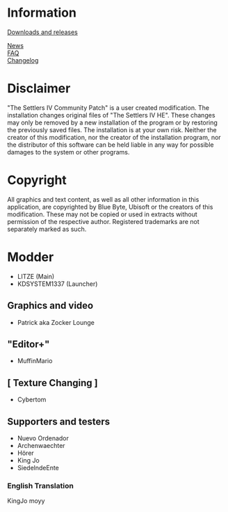   # Information
[Downloads and releases](https://github.com/LitzeYT/Settlers4Patch/releases)

[News](https://github.com/LitzeYT/Settlers4Patch/blob/master/News.md)  
[FAQ](https://github.com/LitzeYT/Settlers4Patch/blob/master/FAQ.md)  
[Changelog](https://github.com/LitzeYT/Settlers4Patch/blob/master/ChangeLog.md)  

# Disclaimer
"The Settlers IV Community Patch" is a user created modification. The installation changes original files of "The Settlers IV HE". These changes may only be removed by a new installation of the program or by restoring the previously saved files. The installation is at your own risk. Neither the creator of this modification, nor the creator of the installation program, nor the distributor of this software can be held liable in any way for possible damages to the system or other programs.

# Copyright
All graphics and text content, as well as all other information in this application, are copyrighted by Blue Byte, Ubisoft or the creators of this modification. These may not be copied or used in extracts without permission of the respective author. Registered trademarks are not separately marked as such.


# Modder
- LITZE (Main)
- KDSYSTEM1337 (Launcher)

## Graphics and video 
- Patrick aka Zocker Lounge

## "Editor+"
- MuffinMario 

## [ Texture Changing ]
- Cybertom 

## Supporters and testers
- Nuevo Ordenador
- Archenwaechter
- Hörer 
- King Jo
- SiedelndeEnte

### English Translation
KingJo
moyy
